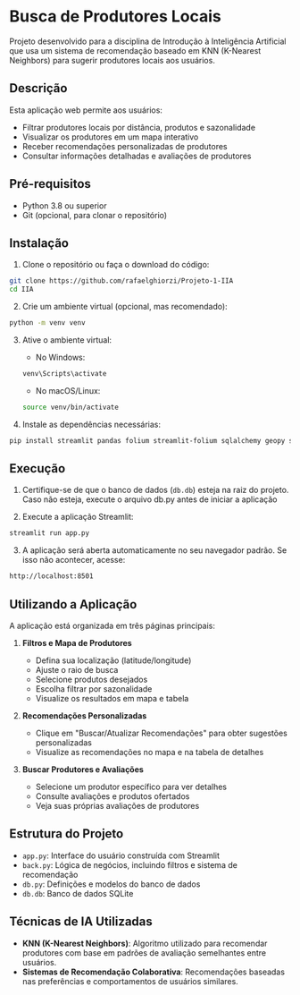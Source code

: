 # Busca de Produtores Locais

Projeto desenvolvido para a disciplina de Introdução à Inteligência Artificial que usa um sistema de recomendação baseado em KNN (K-Nearest Neighbors) para sugerir produtores locais aos usuários.

## Descrição

Esta aplicação web permite aos usuários:

- Filtrar produtores locais por distância, produtos e sazonalidade
- Visualizar os produtores em um mapa interativo
- Receber recomendações personalizadas de produtores
- Consultar informações detalhadas e avaliações de produtores

## Pré-requisitos

- Python 3.8 ou superior
- Git (opcional, para clonar o repositório)

## Instalação

1. Clone o repositório ou faça o download do código:

```bash
git clone https://github.com/rafaelghiorzi/Projeto-1-IIA
cd IIA
```

2. Crie um ambiente virtual (opcional, mas recomendado):

```bash
python -m venv venv
```

3. Ative o ambiente virtual:

   - No Windows:

   ```bash
   venv\Scripts\activate
   ```

   - No macOS/Linux:

   ```bash
   source venv/bin/activate
   ```

4. Instale as dependências necessárias:

```bash
pip install streamlit pandas folium streamlit-folium sqlalchemy geopy scikit-learn
```

## Execução

1. Certifique-se de que o banco de dados (`db.db`) esteja na raiz do projeto. Caso não esteja, execute o arquivo db.py antes de iniciar a aplicação

2. Execute a aplicação Streamlit:

```bash
streamlit run app.py
```

3. A aplicação será aberta automaticamente no seu navegador padrão. Se isso não acontecer, acesse:

```bash
http://localhost:8501
```

## Utilizando a Aplicação

A aplicação está organizada em três páginas principais:

1. **Filtros e Mapa de Produtores**

   - Defina sua localização (latitude/longitude)
   - Ajuste o raio de busca
   - Selecione produtos desejados
   - Escolha filtrar por sazonalidade
   - Visualize os resultados em mapa e tabela

2. **Recomendações Personalizadas**

   - Clique em "Buscar/Atualizar Recomendações" para obter sugestões personalizadas
   - Visualize as recomendações no mapa e na tabela de detalhes

3. **Buscar Produtores e Avaliações**
   - Selecione um produtor específico para ver detalhes
   - Consulte avaliações e produtos ofertados
   - Veja suas próprias avaliações de produtores

## Estrutura do Projeto

- `app.py`: Interface do usuário construída com Streamlit
- `back.py`: Lógica de negócios, incluindo filtros e sistema de recomendação
- `db.py`: Definições e modelos do banco de dados
- `db.db`: Banco de dados SQLite

## Técnicas de IA Utilizadas

- **KNN (K-Nearest Neighbors)**: Algoritmo utilizado para recomendar produtores com base em padrões de avaliação semelhantes entre usuários.
- **Sistemas de Recomendação Colaborativa**: Recomendações baseadas nas preferências e comportamentos de usuários similares.
